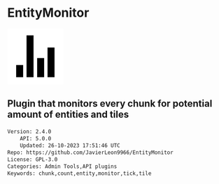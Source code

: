 # EntityMonitor
<img src="https://raw.githubusercontent.com/JavierLeon9966/EntityMonitor/fffcb251c313c58a8c6cae7fae31ea93b9f724b3/icon.png" width="128" height="128" />

## Plugin that monitors every chunk for potential amount of entities and tiles
```properties
Version: 2.4.0
    API: 5.0.0
    Updated: 26-10-2023 17:51:46 UTC
Repo: https://github.com/JavierLeon9966/EntityMonitor
License: GPL-3.0
Categories: Admin Tools,API plugins
Keywords: chunk,count,entity,monitor,tick,tile
```